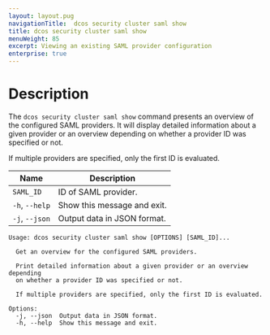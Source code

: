 ```yaml
---
layout: layout.pug
navigationTitle:  dcos security cluster saml show
title: dcos security cluster saml show
menuWeight: 85
excerpt: Viewing an existing SAML provider configuration
enterprise: true
---
```


# Description

The `dcos security cluster saml show` command presents an overview of the configured SAML providers. It will display detailed information about a given provider or an overview depending  on whether a provider ID was specified or not.

If multiple providers are specified, only the first ID is evaluated.


| Name | Description |
|-----------------|-----------------|
| `SAML_ID` | ID of SAML provider. |
|  `-h`, `--help` |   Show this message and exit. |
|  `-j`, `--json` |   Output data in JSON format. |


```
Usage: dcos security cluster saml show [OPTIONS] [SAML_ID]...

  Get an overview for the configured SAML providers.

  Print detailed information about a given provider or an overview depending
  on whether a provider ID was specified or not.

  If multiple providers are specified, only the first ID is evaluated.

Options:
  -j, --json  Output data in JSON format.
  -h, --help  Show this message and exit.
```